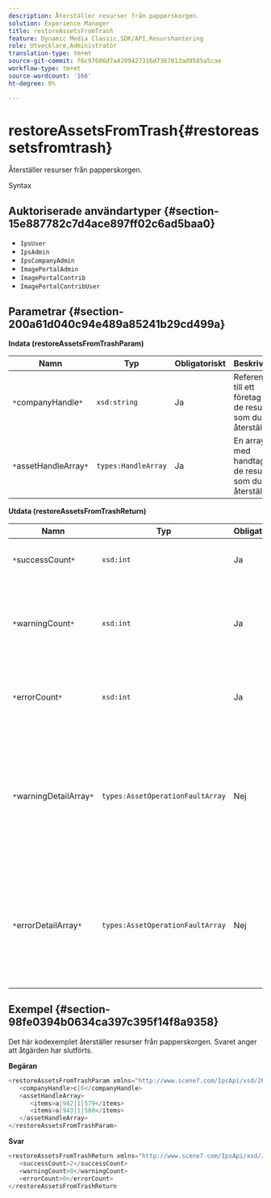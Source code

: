 ```yaml
---
description: Återställer resurser från papperskorgen.
solution: Experience Manager
title: restoreAssetsFromTrash
feature: Dynamic Media Classic,SDK/API,Resurshantering
role: Utvecklare,Administratör
translation-type: tm+mt
source-git-commit: f6c97606d7a4209427316d7367013ad9585a5cae
workflow-type: tm+mt
source-wordcount: '166'
ht-degree: 0%

---
```



# restoreAssetsFromTrash{#restoreassetsfromtrash}

Återställer resurser från papperskorgen.

Syntax

## Auktoriserade användartyper {#section-15e887782c7d4ace897ff02c6ad5baa0}

* `IpsUser`
* `IpsAdmin`
* `IpsCompanyAdmin`
* `ImagePortalAdmin`
* `ImagePortalContrib`
* `ImagePortalContribUser`

## Parametrar {#section-200a61d040c94e489a85241b29cd499a}

**Indata (restoreAssetsFromTrashParam)**

| Namn | Typ | Obligatoriskt | Beskrivning |
|---|---|---|---|
| `*`companyHandle`*` | `xsd:string` | Ja | Referensen till ett företag med de resurser som du vill återställa. |
| `*`assetHandleArray`*` | `types:HandleArray` | Ja | En array med handtag för de resurser som du vill återställa. |

**Utdata (restoreAssetsFromTrashReturn)**

| Namn | Typ | Obligatoriskt | Beskrivning |
|---|---|---|---|
| `*`successCount`*` | `xsd:int` | Ja | Antal resurser som tagits bort från papperskorgen. |
| `*`warningCount`*` | `xsd:int` | Ja | Antal varningar som genererades när åtgärden försökte återställa resurser från papperskorgen. |
| `*`errorCount`*` | `xsd:int` | Ja | Antal fel som genererats vid försök att återställa resurser från papperskorgen. |
| `*`warningDetailArray`*` | `types:AssetOperationFaultArray` | Nej | Arrayen med information som är associerad med resurserna som genererade varningar när åtgärden försökte återställa resurser från papperskorgen. |
| `*`errorDetailArray`*` | `types:AssetOperationFaultArray` | Nej | Arrayen med information som är associerad med resurserna som genererade fel när åtgärden försökte återställa resurser från papperskorgen. |

## Exempel {#section-98fe0394b0634ca397c395f14f8a9358}

Det här kodexemplet återställer resurser från papperskorgen. Svaret anger att åtgärden har slutförts.

**Begäran**

```java
<restoreAssetsFromTrashParam xmlns="http://www.scene7.com/IpsApi/xsd/2008-01-15">
   <companyHandle>c|6</companyHandle>
   <assetHandleArray>
      <items>a|942|1|579</items>
      <items>a|943|1|580</items>
   </assetHandleArray>
</restoreAssetsFromTrashParam>
```

**Svar**

```java
<restoreAssetsFromTrashReturn xmlns="http://www.scene7.com/IpsApi/xsd/2008-01-15">
   <successCount>2</successCount>
   <warningCount>0</warningCount>
   <errorCount>0</errorCount>
</restoreAssetsFromTrashReturn
```

